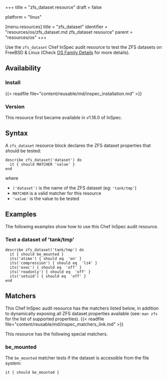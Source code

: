 +++
title = "zfs_dataset resource"
draft = false

platform = "linux"

[menu.resources]
    title = "zfs_dataset"
    identifier = "resources/os/zfs_dataset.md zfs_dataset resource"
    parent = "resources/os"
+++

Use the `zfs_dataset` Chef InSpec audit resource to test the ZFS datasets on FreeBSD & Linux (Check [OS Family Details](https://docs.chef.io/inspec/resources/os/#osfamily-helpers) for more details).

## Availability

### Install

{{< readfile file="content/reusable/md/inspec_installation.md" >}}

### Version

This resource first became available in v1.16.0 of InSpec.

## Syntax

A `zfs_dataset` resource block declares the ZFS dataset properties that should be tested:

    describe zfs_dataset('dataset') do
      it { should MATCHER 'value' }
    end

where

- `('dataset')` is the name of the ZFS dataset (eg: `'tank/tmp'`)
- `MATCHER` is a valid matcher for this resource
- `'value'` is the value to be tested

## Examples

The following examples show how to use this Chef InSpec audit resource.

### Test a dataset of 'tank/tmp'

    describe zfs_dataset('tank/tmp') do
      it { should be_mounted }
      its('atime') { should eq  'on' }
      its('compression') { should eq  'lz4' }
      its('exec') { should eq  'off' }
      its('readonly') { should eq  'off' }
      its('setuid') { should eq  'off' }
    end

## Matchers

This Chef InSpec audit resource has the matchers listed below, in addition to dynamically exposing all ZFS dataset properties available (see: `man zfs` for the list of supported properties). {{< readfile file="content/reusable/md/inspec_matchers_link.md" >}}

This resource has the following special matchers.

### be_mounted

The `be_mounted` matcher tests if the dataset is accessible from the file system:

    it { should be_mounted }
